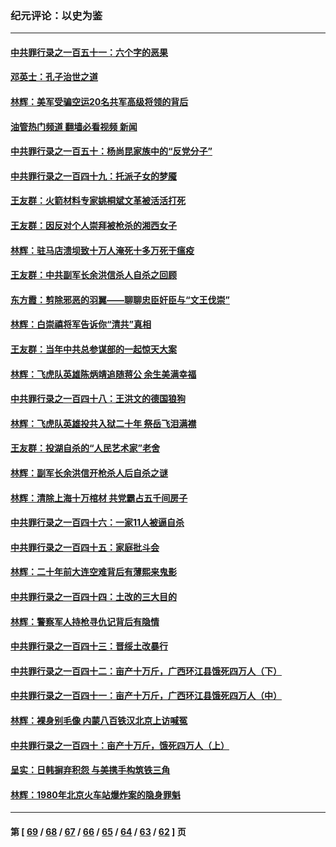 ### 纪元评论：以史为鉴
---
#### [中共罪行录之一百五十一：六个字的恶果](../../pages/nsc1028/n14053129.md?08140330) 
#### [邓英士：孔子治世之道](../../pages/nsc1028/n14052210.md?08140330) 
#### [林辉：美军受骗空运20名共军高级将领的背后](../../pages/nsc1028/n14052185.md?08140330) 
#### [油管热门频道 翻墙必看视频 新闻](ok?08140330)
#### [中共罪行录之一百五十：杨尚昆家族中的“反党分子”](../../pages/nsc1028/n14051396.md?08140330) 
#### [中共罪行录之一百四十九：托派子女的梦魇](../../pages/nsc1028/n14050027.md?08140330) 
#### [王友群：火箭材料专家姚桐斌文革被活活打死](../../pages/nsc1028/n14048805.md?08140330) 
#### [王友群：因反对个人崇拜被枪杀的湘西女子](../../pages/nsc1028/n14048288.md?08140330) 
#### [林辉：驻马店溃坝致十万人淹死十多万死于瘟疫](../../pages/nsc1028/n14048231.md?08140330) 
#### [王友群：中共副军长余洪信杀人自杀之回顾](../../pages/nsc1028/n14045464.md?08140330) 
#### [东方霞：剪除邪恶的羽翼——聊聊忠臣奸臣与“文王伐崇”](../../pages/nsc1028/n14045501.md?08140330) 
#### [林辉：白崇禧将军告诉你“清共”真相](../../pages/nsc1028/n14044216.md?08140330) 
#### [王友群：当年中共总参谋部的一起惊天大案](../../pages/nsc1028/n14043817.md?08140330) 
#### [林辉：飞虎队英雄陈炳靖追随蒋公 余生美满幸福](../../pages/nsc1028/n14042421.md?08140330) 
#### [中共罪行录之一百四十八：王洪文的德国狼狗](../../pages/nsc1028/n14042070.md?08140330) 
#### [林辉：飞虎队英雄投共入狱二十年 祭岳飞泪满襟](../../pages/nsc1028/n14041446.md?08140330) 
#### [王友群：投湖自杀的“人民艺术家”老舍](../../pages/nsc1028/n14038027.md?08140330) 
#### [林辉：副军长余洪信开枪杀人后自杀之谜](../../pages/nsc1028/n14037038.md?08140330) 
#### [林辉：清除上海十万棺材 共党霸占五千间房子](../../pages/nsc1028/n14033735.md?08140330) 
#### [中共罪行录之一百四十六：一家11人被逼自杀](../../pages/nsc1028/n14032932.md?08140330) 
#### [中共罪行录之一百四十五：家庭批斗会](../../pages/nsc1028/n14031487.md?08140330) 
#### [林辉：二十年前大连空难背后有薄熙来鬼影](../../pages/nsc1028/n14031069.md?08140330) 
#### [中共罪行录之一百四十四：土改的三大目的](../../pages/nsc1028/n14030522.md?08140330) 
#### [林辉：警察军人持枪寻仇记背后有隐情](../../pages/nsc1028/n14029745.md?08140330) 
#### [中共罪行录之一百四十三：晋绥土改暴行](../../pages/nsc1028/n14029965.md?08140330) 
#### [中共罪行录之一百四十二：亩产十万斤，广西环江县饿死四万人（下）](../../pages/nsc1028/n14027911.md?08140330) 
#### [中共罪行录之一百四十一：亩产十万斤，广西环江县饿死四万人（中）](../../pages/nsc1028/n14027089.md?08140330) 
#### [林辉：裸身别毛像 内蒙八百铁汉北京上访喊冤](../../pages/nsc1028/n14026693.md?08140330) 
#### [中共罪行录之一百四十：亩产十万斤，饿死四万人（上）](../../pages/nsc1028/n14026657.md?08140330) 
#### [呈实：日韩摒弃积怨 与美携手构筑铁三角](../../pages/nsc1028/n14025196.md?08140330) 
#### [林辉：1980年北京火车站爆炸案的隐身罪魁](../../pages/nsc1028/n14024093.md?08140330) 

---
#### 第 [ [69](./69.md?08140330) / [68](./68.md?08140330) / [67](./67.md?08140330) / [66](./66.md?08140330) / [65](./65.md?08140330) / [64](./64.md?08140330) / [63](./63.md?08140330) / [62](./62.md?08140330) ] 页
